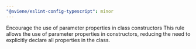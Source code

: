```yaml
---
"@aviene/eslint-config-typescript": minor
---
```


Encourage the use of parameter properties in class constructors
This rule allows the use of parameter properties in constructors, reducing the need to explicitly declare all properties in the class.
